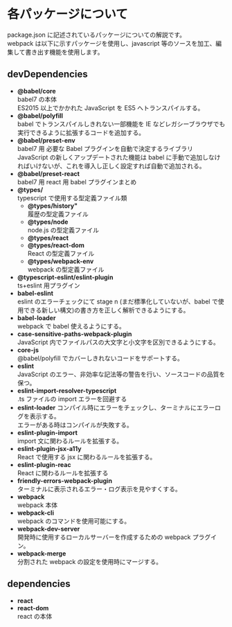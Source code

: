 # 各パッケージについて

package.json に記述されているパッケージについての解説です。  
webpack は以下に示すパッケージを使用し、javascript 等のソースを加工、編集して書き出す機能を使用します。

## devDependencies

- **@babel/core**  
  babel7 の本体  
  ES2015 以上でかかれた JavaScript を ES5 へトランスパイルする。
- **@babel/polyfill**  
  babel でトランスパイルしきれない一部機能を IE などレガシーブラウザでも実行できるように拡張するコードを追加する。
- **@babel/preset-env**  
  babel7 用 必要な Babel プラグインを自動で決定するライブラリ  
  JavaScript の新しくアップデートされた機能は babel に手動で追加しなければいけないが、これを導入し正しく設定すれば自動で追加される。
- **@babel/preset-react**  
  babel7 用 react 用 babel プラグインまとめ
- **@types/**  
  typescript で使用する型定義ファイル類
  - **@types/history"**  
    履歴の型定義ファイル
  - **@types/node**  
    node.js の型定義ファイル
  - **@types/react**
  - **@types/react-dom**  
    React の型定義ファイル
  - **@types/webpack-env**  
    w​​ebpack の型定義ファイル
- **@typescript-eslint/eslint-plugin**  
  ts+eslint 用プラグイン
- **babel-eslint**  
  eslint のエラーチェックにて stage n (まだ標準化していないが、babel で使用できる新しい構文)の書き方を正しく解析できるようにする。
- **babel-loader**  
  webpack で babel 使えるようにする。
- **case-sensitive-paths-webpack-plugin**  
  JavaScript 内でファイルパスの大文字と小文字を区別できるようにする。
- **core-js**  
  @babel/polyfill でカバーしきれないコードをサポートする。
- **eslint**  
  JavaScript のエラー、非効率な記法等の警告を行い、ソースコードの品質を保つ。
- **eslint-import-resolver-typescript**  
  .ts ファイルの import エラーを回避する
- **eslint-loader**
  コンパイル時にエラーをチェックし、ターミナルにエラーログを表示する。  
  エラーがある時はコンパイルが失敗する。
- **eslint-plugin-import**  
  import 文に関わるルールを拡張する。
- **eslint-plugin-jsx-a11y**  
  React で使用する jsx に関わるルールを拡張する。
- **eslint-plugin-reac**  
  React に関わるルールを拡張する
- **friendly-errors-webpack-plugin**  
  ターミナルに表示されるエラー・ログ表示を見やすくする。
- **webpack**  
  webpack 本体
- **webpack-cli**  
  webpack のコマンドを使用可能にする。
- **webpack-dev-server**  
  開発時に使用するローカルサーバーを作成するための webpack プラグイン。
- **webpack-merge**  
  分割された webpack の設定を使用時にマージする。

## dependencies

- **react**
- **react-dom**  
  react の本体
